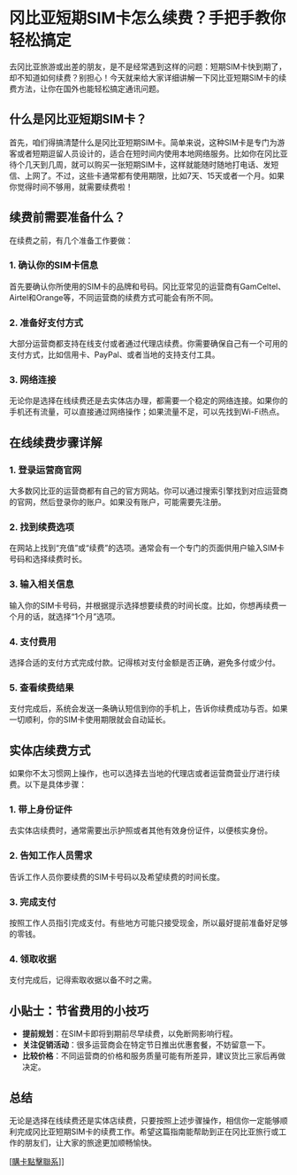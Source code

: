 # 冈比亚短期SIM卡怎么续费？手把手教你轻松搞定

去冈比亚旅游或出差的朋友，是不是经常遇到这样的问题：短期SIM卡快到期了，却不知道如何续费？别担心！今天就来给大家详细讲解一下冈比亚短期SIM卡的续费方法，让你在国外也能轻松搞定通讯问题。

## 什么是冈比亚短期SIM卡？

首先，咱们得搞清楚什么是冈比亚短期SIM卡。简单来说，这种SIM卡是专门为游客或者短期逗留人员设计的，适合在短时间内使用本地网络服务。比如你在冈比亚待个几天到几周，就可以购买一张短期SIM卡，这样就能随时随地打电话、发短信、上网了。不过，这些卡通常都有使用期限，比如7天、15天或者一个月。如果你觉得时间不够用，就需要续费啦！

## 续费前需要准备什么？

在续费之前，有几个准备工作要做：

### 1. 确认你的SIM卡信息
首先要确认你所使用的SIM卡的品牌和号码。冈比亚常见的运营商有GamCeltel、Airtel和Orange等，不同运营商的续费方式可能会有所不同。

### 2. 准备好支付方式
大部分运营商都支持在线支付或者通过代理店续费。你需要确保自己有一个可用的支付方式，比如信用卡、PayPal、或者当地的支持支付工具。

### 3. 网络连接
无论你是选择在线续费还是去实体店办理，都需要一个稳定的网络连接。如果你的手机还有流量，可以直接通过网络操作；如果流量不足，可以先找到Wi-Fi热点。

## 在线续费步骤详解

### 1. 登录运营商官网
大多数冈比亚的运营商都有自己的官方网站。你可以通过搜索引擎找到对应运营商的官网，然后登录你的账户。如果没有账户，可能需要先注册。

### 2. 找到续费选项
在网站上找到“充值”或“续费”的选项。通常会有一个专门的页面供用户输入SIM卡号码和选择续费时长。

### 3. 输入相关信息
输入你的SIM卡号码，并根据提示选择想要续费的时间长度。比如，你想再续费一个月的话，就选择“1个月”选项。

### 4. 支付费用
选择合适的支付方式完成付款。记得核对支付金额是否正确，避免多付或少付。

### 5. 查看续费结果
支付完成后，系统会发送一条确认短信到你的手机上，告诉你续费成功与否。如果一切顺利，你的SIM卡使用期限就会自动延长。

## 实体店续费方式

如果你不太习惯网上操作，也可以选择去当地的代理店或者运营商营业厅进行续费。以下是具体步骤：

### 1. 带上身份证件
去实体店续费时，通常需要出示护照或者其他有效身份证件，以便核实身份。

### 2. 告知工作人员需求
告诉工作人员你要续费的SIM卡号码以及希望续费的时间长度。

### 3. 完成支付
按照工作人员指引完成支付。有些地方可能只接受现金，所以最好提前准备好足够的零钱。

### 4. 领取收据
支付完成后，记得索取收据以备不时之需。

## 小贴士：节省费用的小技巧

- **提前规划**：在SIM卡即将到期前尽早续费，以免断网影响行程。
- **关注促销活动**：很多运营商会在特定节日推出优惠套餐，不妨留意一下。
- **比较价格**：不同运营商的价格和服务质量可能有所差异，建议货比三家后再做决定。

## 总结

无论是选择在线续费还是实体店续费，只要按照上述步骤操作，相信你一定能够顺利完成冈比亚短期SIM卡的续费工作。希望这篇指南能帮助到正在冈比亚旅行或工作的朋友们，让大家的旅途更加顺畅愉快。

[[購卡點擊聯系](https://t.me/s/esim1088)]]